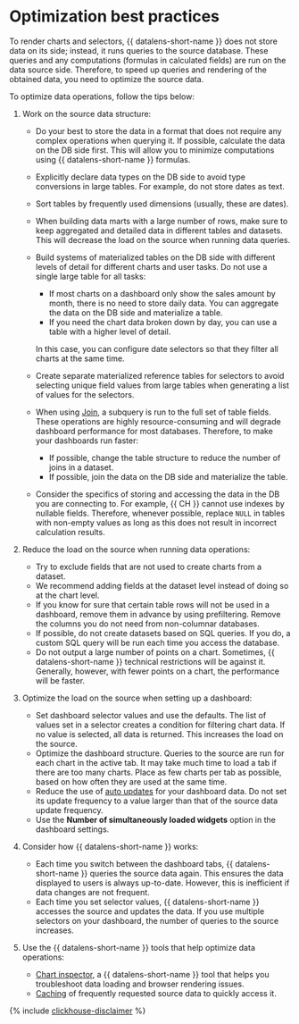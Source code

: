 # Optimization best practices

To render charts and selectors, {{ datalens-short-name }} does not store data on its side; instead, it runs queries to the source database. These queries and any computations (formulas in calculated fields) are run on the data source side. Therefore, to speed up queries and rendering of the obtained data, you need to optimize the source data.

To optimize data operations, follow the tips below:

1. Work on the source data structure:

   * Do your best to store the data in a format that does not require any complex operations when querying it. If possible, calculate the data on the DB side first. This will allow you to minimize computations using {{ datalens-short-name }} formulas.
   * Explicitly declare data types on the DB side to avoid type conversions in large tables. For example, do not store dates as text.
   * Sort tables by frequently used dimensions (usually, these are dates).
   * When building data marts with a large number of rows, make sure to keep aggregated and detailed data in different tables and datasets. This will decrease the load on the source when running data queries.
   * Build systems of materialized tables on the DB side with different levels of detail for different charts and user tasks. Do not use a single large table for all tasks:
   
     * If most charts on a dashboard only show the sales amount by month, there is no need to store daily data. You can aggregate the data on the DB side and materialize a table.
     * If you need the chart data broken down by day, you can use a table with a higher level of detail.
     
     In this case, you can configure date selectors so that they filter all charts at the same time.

   * Create separate materialized reference tables for selectors to avoid selecting unique field values from large tables when generating a list of values for the selectors.
   * When using [Join](data-join.md), a subquery is run to the full set of table fields. These operations are highly resource-consuming and will degrade dashboard performance for most databases. Therefore, to make your dashboards run faster:
   
     * If possible, change the table structure to reduce the number of joins in a dataset.
     * If possible, join the data on the DB side and materialize the table.
   
   * Consider the specifics of storing and accessing the data in the DB you are connecting to. For example, {{ CH }} cannot use indexes by nullable fields. Therefore, whenever possible, replace `NULL` in tables with non-empty values as long as this does not result in incorrect calculation results.

1. Reduce the load on the source when running data operations:
      
   * Try to exclude fields that are not used to create charts from a dataset.
   * We recommend adding fields at the dataset level instead of doing so at the chart level.
   * If you know for sure that certain table rows will not be used in a dashboard, remove them in advance by using prefiltering. Remove the columns you do not need from non-columnar databases.
   * If possible, do not create datasets based on SQL queries. If you do, a custom SQL query will be run each time you access the database.
   * Do not output a large number of points on a chart. Sometimes, {{ datalens-short-name }} technical restrictions will be against it. Generally, however, with fewer points on a chart, the performance will be faster.

1. Optimize the load on the source when setting up a dashboard:

   * Set dashboard selector values and use the defaults. The list of values set in a selector creates a condition for filtering chart data. If no value is selected, all data is returned. This increases the load on the source.
   * Optimize the dashboard structure. Queries to the source are run for each chart in the active tab. It may take much time to load a tab if there are too many charts. Place as few charts per tab as possible, based on how often they are used at the same time.
   * Reduce the use of [auto updates](dashboard.md#auto-update) for your dashboard data. Do not set its update frequency to a value larger than that of the source data update frequency.
   * Use the **Number of simultaneously loaded widgets** option in the dashboard settings.

1. Consider how {{ datalens-short-name }} works:

   * Each time you switch between the dashboard tabs, {{ datalens-short-name }} queries the source data again. This ensures the data displayed to users is always up-to-date. However, this is inefficient if data changes are not frequent.
   * Each time you set selector values, {{ datalens-short-name }} accesses the source and updates the data. If you use multiple selectors on your dashboard, the number of queries to the source increases.


1. Use the {{ datalens-short-name }} tools that help optimize data operations:

   * [Chart inspector](./chart/inspector.md), a {{ datalens-short-name }} tool that helps you troubleshoot data loading and browser rendering issues.
   * [Caching](caching.md) of frequently requested source data to quickly access it.



{% include [clickhouse-disclaimer](../../_includes/clickhouse-disclaimer.md) %}